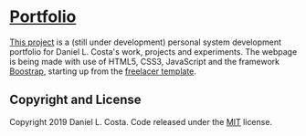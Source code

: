# [Portfolio](https://github.com/dluiscosta/dluiscosta.github.io/)

[This project](https://github.com/dluiscosta/dluiscosta.github.io/) is a (still
under development) personal system development portfolio for Daniel L. Costa's
work, projects and experiments. The webpage is being made with use of HTML5, CSS3, JavaScript and the framework [Boostrap](https://getbootstrap.com/), starting up
from the
[freelacer template](https://startbootstrap.com/template-overviews/freelancer/).

## Copyright and License

Copyright 2019 Daniel L. Costa. Code released under the [MIT](https://github.com/BlackrockDigital/startbootstrap-freelancer/blob/gh-pages/LICENSE) license.
